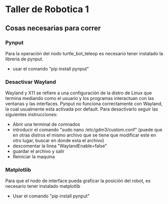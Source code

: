 # Taller de Robotica 1

## Cosas necesarias para correr

### Pynput  
Para la operación del nodo turtle_bot_teleop es necesario tener instalado la libreria de pynput.
* usar el comando "pip install pynput"

### Desactivar Wayland
Wayland y X11 se refiere a una configuración de la distro de Linux que termina mediando como el usuario y los programas interactuan con las ventanas y las interfaces. Pynput no funciona correctamente con Wayland, la cual usualmente esta activada por default. Para desactivarlo seguir las siguientes instrucciones:
* Abrir una terminal de comnados
* introducir el comando "sudo nano /etc/gdm3/custom.conf" (puede que en otras distros el mismo archivo que se tiene que modificar este en otro lugar, buscar en donde esta el archivo)
* descomentar la linea "WaylandEnable=false"
* guardar el archivo y salir
* Reiniciar la maquina

### Matplotlib
Para que el nodo de interface pueda graficar la posición del robot, es necesario tener instalado matplotlib
* Usar el comando "pip install pynput"
